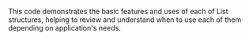 This code demonstrates the basic features and uses of each of List structures, helping to review and understand when to use each of them depending on application's needs.